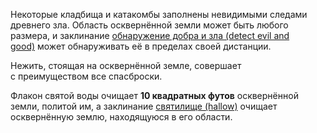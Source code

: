 Некоторые кладбища и катакомбы заполнены невидимыми следами древнего зла. Область осквернённой земли может быть любого размера, и заклинание [обнаружение добра и зла (detect evil and good)](https://ttg.club/spells/Detect_evil_and_good) может обнаруживать её в пределах своей дистанции.

Нежить, стоящая на осквернённой земле, совершает с преимуществом все спасброски.

Флакон святой воды очищает **10 квадратных футов** осквернённой земли, политой им, а заклинание [святилище (hallow)](https://ttg.club/spells/Hallow) очищает осквернённую землю, находящуюся в его области.